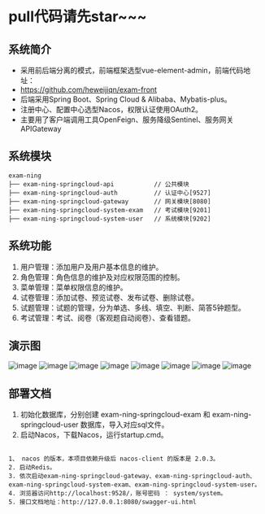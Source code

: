 # pull代码请先star~~~


## 系统简介
* 采用前后端分离的模式，前端框架选型vue-element-admin，前端代码地址：
* https://github.com/heweijiqn/exam-front 
* 后端采用Spring Boot、Spring Cloud & Alibaba、Mybatis-plus。
* 注册中心、配置中心选型Nacos，权限认证使用OAuth2。
* 主要用了客户端调用工具OpenFeign、服务降级Sentinel、服务网关APIGateway

## 系统模块
~~~
exam-ning                               
├── exam-ning-springcloud-api           // 公共模块
├── exam-ning-springcloud-auth          // 认证中心[9527]
├── exam-ning-springcloud-gateway       // 网关模块[8080]
├── exam-ning-springcloud-system-exam   // 考试模块[9201]
├── exam-ning-springcloud-system-user   // 系统模块[9202]
~~~

## 系统功能
1. 用户管理：添加用户及用户基本信息的维护。
2. 角色管理：角色信息的维护及对应权限范围的控制。
3. 菜单管理：菜单权限信息的维护。
4. 试卷管理：添加试卷、预览试卷、发布试卷、删除试卷。
5. 试题管理：试题的管理，分为单选、多线、填空、判断、简答5钟题型。
6. 考试管理：考试、阅卷（客观题自动阅卷）、查看错题。

## 演示图
![image](https://github.com/heweijiqn/exam-backend/assets/95403358/70361109-faeb-40c7-aa4a-978787bc3d3a)
![image](https://github.com/heweijiqn/exam-backend/assets/95403358/866c0513-29e2-4935-a4cd-c2fe3187d7ca)
![image](https://github.com/heweijiqn/exam-backend/assets/95403358/eda3cb08-0f55-4c9a-b9f2-0f6d76a167a2)
![image](https://github.com/heweijiqn/exam-backend/assets/95403358/7dd73a87-6186-43df-abac-b830c3d62dd5)
![image](https://github.com/heweijiqn/exam-backend/assets/95403358/d21509ff-dac4-4d73-bd88-8abee4936bbf)
![image](https://github.com/heweijiqn/exam-backend/assets/95403358/b4489084-ac5d-4e17-a4d7-04da6374a8ed)
![image](https://github.com/heweijiqn/exam-backend/assets/95403358/946eb8d7-277d-486a-b8f1-da04ca76b464)
![image](https://github.com/heweijiqn/exam-backend/assets/95403358/e87c1c31-65bc-4598-a3df-7c002554f67f)








## 部署文档
1. 初始化数据库，分别创建 exam-ning-springcloud-exam 和 exam-ning-springcloud-user 数据库，导入对应sql文件。 
2. 启动Nacos，下载Nacos，运行startup.cmd。
```

1、 nacos 的版本，本项目依赖升级后 nacos-client 的版本是 2.0.3。
2. 启动Redis。
3. 依次启动exam-ning-springcloud-gateway、exam-ning-springcloud-auth、exam-ning-springcloud-system-exam、exam-ning-springcloud-system-user。
4. 浏览器访问http://localhost:9528/，账号密码 ： system/system。
5. 接口文档地址：http://127.0.0.1:8080/swagger-ui.html


